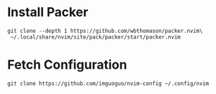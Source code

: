 # Install Packer

```
git clone --depth 1 https://github.com/wbthomason/packer.nvim\
 ~/.local/share/nvim/site/pack/packer/start/packer.nvim
```

# Fetch Configuration

```
git clone https://github.com/imguoguo/nvim-config ~/.config/nvim
```
